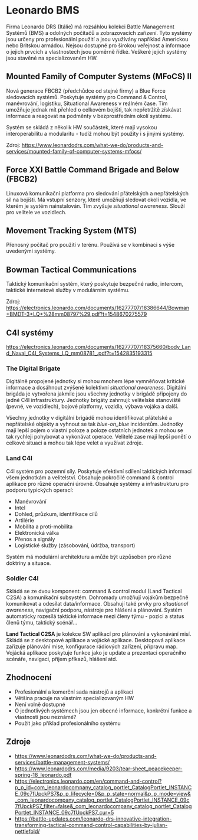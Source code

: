 # Leonardo BMS
Firma Leonardo DRS (Itálie) má rozsáhlou kolekci Battle Management Systémů (BMS) a odolných počítačů a zobrazovacích zařízení. Tyto systémy jsou určeny pro profesionální použití a jsou využívány například Americkou nebo Britskou armádou. Nejsou dostupné pro širokou veřejnost a informace o jejich prvcích a vlastnostech jsou poměrně řídké. Veškeré jejich systémy jsou stavěné na specializovaném HW.

## Mounted Family of Computer Systems (MFoCS) II
Nová generace FBCB2 (předchůdce od stejné firmy) a Blue Force sledovacích systémů. Poskytuje systémy pro Command & Control, manévrování, logistiku, Situational Awareness v reálném čase. Tím umožňuje jednak mít přehled o celkovém bojišti, tak nepřetržitě získávat informace a reagovat na podměnty v bezprostředním okolí systému.

Systém se skládá z několik HW součástek, které mají vysokou interoperabilitu a modularitu - tudíž mohou být použity i s jinými systémy.

Zdroj: https://www.leonardodrs.com/what-we-do/products-and-services/mounted-family-of-computer-systems-mfocs/

## Force XXI Battle Command Brigade and Below (FBCB2)
Linuxová komunikační platforma pro sledování přátelských a nepřátelských sil na bojišti. Má vstupní senzory, které umožňují sledovat okolí vozidla, ve kterém je systém nainstalován. Tím zvyšuje _situational awareness_. Slouží pro velitele ve vozidlech.

## Movement Tracking System (MTS)
Přenosný počítač pro použití v terénu. Používá se v kombinaci s výše uvedenými systémy.

## Bowman Tactical Communications
Taktický komunikační systém, který poskytuje bezpečné radio, intercom, taktické internetové služby v modulárním systému.

Zdroj: https://electronics.leonardo.com/documents/16277707/18386644/Bowman+BMDT-3+LQ+%28mm08797%29.pdf?t=1548670275579

## C4I systémy
https://electronics.leonardo.com/documents/16277707/18375660/body_Land_Naval_C4I_Systems_LQ_mm08781_.pdf?t=1542835193315

### The Digital Brigate
Digitálně propojené jednotky si mohou mnohem lépe vymněňovat kritické informace a dosáhnout zvýšené kolektivní _situational awareness_. Digitální brigáda je vytvořena jakmile jsou všechny jednotky v brigádě připojeny do jedné C4I infrastruktury. Jednotky brigáty zahrnují: velitelské stanoviště (pevné, ve vozidlech), bojové platformy, vozidla, výbava vojáka a další.

Všechny jednotky v digitální brigádě mohou identifikovat přátelské a nepřátelské objekty a vyhnout se tak _blue-on_blue_ incidentům. Jednotky mají lepší pojem o vlastní poloze a poloze ostatních jednotek a mohou se tak rychleji pohybovat a vykonávat operace. Velitelé zase mají lepší ponětí o celkové situaci a mohou tak lépe velet a využívat zdroje.

### Land C4I
C4I systém pro pozemní síly. Poskytuje efektivní sdílení taktických informací všem jednotkám a velitelství. Obsahuje pokročilé command & control aplikace pro různé operační úrovně. Obsahuje systémy a infrastrukturu pro podporu typických operací:
- Manévrování
- Intel
- Dohled, průzkum, identifikace cílů
- Artilérie
- Mobilita a proti-mobilita
- Elektronická válka
- Přenos a signály
- Logistické služby (zásobování, údržba, transport)

Systém má modulární architekturu a může být uzpůsoben pro různé doktríny a situace.

### Soldier C4I
Skládá se ze dvou komponent: command & control modul (Land Tactical C2SA) a komunikační subsystém. Dohromady umožňují vojákům bezpečně komunikovat a odesílat data/informace. Obsahují také prvky pro _situational awareness_, navigační podporu, nástroje pro hlášení a plánování. Systém automaticky rozesílá taktické informace mezi členy týmu - pozici a status členů týmu, taktický scénář...

__Land Tactical C2SA__ je kolekce SW aplikací pro plánování a vykonávání misí. Skládá se z desktopové aplikace a vojácké aplikace. Desktopová aplikace zařizuje plánování mise, konfigurace rádiových zařízení, přípravu map. Vojácká aplikace poskytuje funkce jako je update a prezentaci operačního scénáře, navigaci, příjem příkazů, hlášení atd.

## Zhodnocení
- Profesionální a komerční sada nástrojů a aplikací
- Většina pracuje na vlastním specializovaným HW
- Není volně dostupné
- O jednotlivých systémech jsou jen obecné informace, konkrétní funkce a vlastnosti jsou neznámé?
- Použít jako příklad profesionálního systému

## Zdroje
- https://www.leonardodrs.com/what-we-do/products-and-services/battle-management-systems/
- https://www.leonardodrs.com/media/9203/tear-sheet_peacekeeper-spring-18_leonardo.pdf
- https://electronics.leonardo.com/en/command-and-control?p_p_id=com_leonardocompany_catalog_portlet_CatalogPortlet_INSTANCE_09c7fUpckPS7&p_p_lifecycle=0&p_p_state=normal&p_p_mode=view&_com_leonardocompany_catalog_portlet_CatalogPortlet_INSTANCE_09c7fUpckPS7_filter=false&_com_leonardocompany_catalog_portlet_CatalogPortlet_INSTANCE_09c7fUpckPS7_cur=5
- https://battle-updates.com/leonardo-drs-innovative-integration-transforming-tactical-command-control-capabilities-by-julian-nettlefold/
